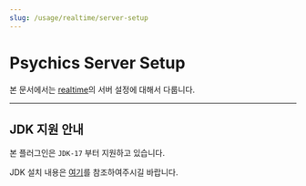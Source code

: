 ```yaml
---
slug: /usage/realtime/server-setup
---
```


# Psychics Server Setup

본 문서에서는 [realtime](https://github.com/monun/realtime)의 서버 설정에 대해서 다룹니다.

---

## JDK 지원 안내
본 플러그인은 `JDK-17` 부터 지원하고 있습니다.

JDK 설치 내용은 [여기](/dev/Java17-Installation)를 참조하여주시길 바랍니다.
